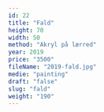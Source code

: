 ```yaml
---
id: 22
title: "Fald"
height: 70
width: 50
method: "Akryl på lærred"
year: 2019
price: "3500"
fileName: "2019-fald.jpg"
medie: "painting"
draft: "false"
slug: "fald"
weight: "190"
---
```

